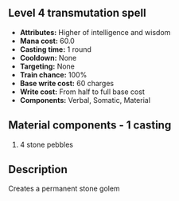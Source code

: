 ## Level 4 transmutation spell

- **Attributes:** Higher of intelligence and wisdom
- **Mana cost:** 60.0
- **Casting time:** 1 round
- **Cooldown:** None
- **Targeting:** None
- **Train chance:** 100%
- **Base write cost:** 60 charges
- **Write cost:** From half to full base cost
- **Components:** Verbal, Somatic, Material

## Material components - 1 casting

1. 4 stone pebbles

## Description

Creates a permanent stone golem
